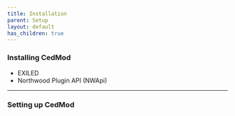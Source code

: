 ```yaml
---
title: Installation
parent: Setup
layout: default
has_children: true
---
```


### Installing CedMod

- EXILED
- Northwood Plugin API (NWApi)

---
### Setting up CedMod

